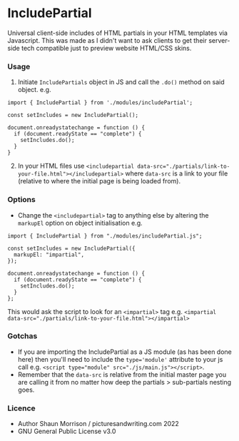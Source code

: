 # IncludePartial
Universal client-side includes of HTML partials in your HTML templates via Javascript. This was made as I didn't want to ask clients to get their server-side tech compatible just to preview website HTML/CSS skins.
### Usage ###
1. Initiate `IncludePartials` object in JS and call the `.do()` method on said object. e.g.

```
import { IncludePartial } from './modules/includePartial';

const setIncludes = new IncludePartial();

document.onreadystatechange = function () {
  if (document.readyState == "complete") {
    setIncludes.do();
  }
}
```
2. In your HTML files use `<includepartial data-src="./partials/link-to-your-file.html"></includepartial>` where `data-src` is a link to your file (relative to where the initial page is being loaded from).

### Options ###
* Change the `<includepartial>` tag to anything else by altering the `markupEl` option on object initialisation e.g. 

```
import { IncludePartial } from "./modules/includePartial.js";

const setIncludes = new IncludePartial({
  markupEl: "impartial",
});

document.onreadystatechange = function () {
  if (document.readyState == "complete") {
    setIncludes.do();
  }
};
```
This would ask the script to look for an `<impartial>` tag e.g. `<impartial data-src="./partials/link-to-your-file.html"></impartial>`

### Gotchas ###
* If you are importing the IncludePartial as a JS module (as has been done here) then you'll need to include the `type='module'` attribute to your js call e.g. `<script type="module" src="./js/main.js"></script>`.
* Remember that the `data-src` is relative from the initial master page you are calling it from no matter how deep the partials > sub-partials nesting goes. 

### Licence ###
* Author Shaun Morrison / picturesandwriting.com 2022
* GNU General Public License v3.0